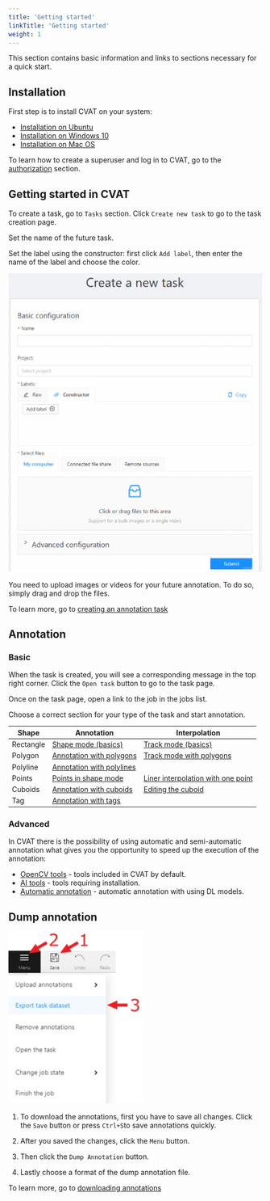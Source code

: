 ```yaml
---
title: 'Getting started'
linkTitle: 'Getting started'
weight: 1
---
```


This section contains basic information and links to sections necessary for a quick start.

## Installation

First step is to install CVAT on your system:

- [Installation on Ubuntu](/docs/administration/basics/installation/#ubuntu-1804-x86_64amd64)
- [Installation on Windows 10](/docs/administration/basics/installation/#windows-10)
- [Installation on Mac OS](/docs/administration/basics/installation/#mac-os-mojave)

To learn how to create a superuser and log in to CVAT,
go to the [authorization](/docs/manual/basics/authorization/) section.

## Getting started in CVAT

To create a task, go to `Tasks` section. Click `Create new task` to go to the task creation page.

Set the name of the future task.

Set the label using the constructor: first click `Add label`, then enter the name of the label and choose the color.

![](/images/create_a_new_task.gif)

You need to upload images or videos for your future annotation. To do so, simply drag and drop the files.

To learn more, go to [creating an annotation task](/docs/manual/basics/creating_an_annotation_task/)

## Annotation

### Basic

When the task is created, you will see a corresponding message in the top right corner.
Click the `Open task` button to go to the task page.

Once on the task page, open a link to the job in the jobs list.

Choose a correct section for your type of the task and start annotation.

| Shape     | Annotation                                                                                 | Interpolation                                                                                                          |
| --------- | ------------------------------------------------------------------------------------------ | ---------------------------------------------------------------------------------------------------------------------- |
| Rectangle | [Shape mode (basics)](/docs/manual/basics/shape-mode-basics/)                              | [Track mode (basics)](/docs/manual/basics/track-mode-basics/)                                                          |
| Polygon   | [Annotation with polygons](/docs/manual/advanced/annotation-with-polygons/)                | [Track mode with polygons](/docs/manual/advanced/annotation-with-polygons/track-mode-with-polygons/)                   |
| Polyline  | [Annotation with polylines](/docs/manual/advanced/annotation-with-polylines/)              |                                                                                                                        |
| Points    | [Points in shape mode](/docs/manual/advanced/annotation-with-points/points-in-shape-mode/) | [Liner interpolation with one point](/docs/manual/advanced/annotation-with-points/liner-interpolation-with-one-point/) |
| Cuboids   | [Annotation with cuboids](/docs/manual/advanced/annotation-with-cuboids/)                  | [Editing the cuboid](/docs/manual/advanced/annotation-with-cuboids/editing-the-cuboid/)                                |
| Tag       | [Annotation with tags](/docs/manual/advanced/annotation-with-tags/)                        |                                                                                                                        |

### Advanced

In CVAT there is the possibility of using automatic and semi-automatic annotation what gives
you the opportunity to speed up the execution of the annotation:

- [OpenCV tools](/docs/manual/advanced/opencv-tools/) - tools included in CVAT by default.
- [AI tools](/docs/manual/advanced/ai-tools/) - tools requiring installation.
- [Automatic annotation](/docs/manual/advanced/automatic-annotation/) - automatic annotation with using DL models.

## Dump annotation

![](/images/image028.jpg)

1. To download the annotations, first you have to save all changes.
   Click the `Save` button or press `Ctrl+S`to save annotations quickly.

2. After you saved the changes, click the `Menu` button.

3. Then click the `Dump Annotation` button.

4. Lastly choose a format of the dump annotation file.

To learn more, go to [downloading annotations](/docs/manual/advanced/downloading-annotations/)
